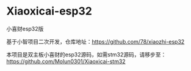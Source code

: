 # Xiaoxicai-esp32
小喜财esp32版

基于小智项目二次开发，仓库地址：https://github.com/78/xiaozhi-esp32

本项目是双主板小喜财的esp32源码，如需stm32源码，请移步至：https://github.com/Molun0301/Xiaoxicai-stm32
